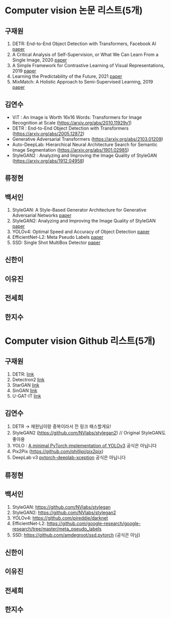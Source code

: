 # Computer vision 논문 리스트(5개)

## 구재원
1. DETR: End-to-End Object Detection with Transformers, Facebook AI [paper](https://arxiv.org/pdf/2005.12872.pdf)
2. A Critical Analysis of Self-Supervision, or What We Can Learn From a Single Image, 2020 [paper](https://arxiv.org/pdf/1904.13132.pdf)
3. A Simple Framework for Contrastive Learning of Visual Representations, 2019 [paper](https://arxiv.org/pdf/2002.05709.pdf)
4. Learning the Predictability of the Future, 2021 [paper](https://arxiv.org/pdf/2101.01600.pdf)
5. MixMatch: A Holistic Approach to Semi-Supervised Learning, 2019 [paper](https://arxiv.org/pdf/1905.02249.pdf)
 

## 김연수

- ViT : An Image is Worth 16x16 Words: Transformers for Image Recognition at Scale (https://arxiv.org/abs/2010.11929v1)
- DETR : End-to-End Object Detection with Transformers (https://arxiv.org/abs/2005.12872)
- Generative Adversarial Transformers (https://arxiv.org/abs/2103.01209)
- Auto-DeepLab: Hierarchical Neural Architecture Search for Semantic Image Segmentation (https://arxiv.org/abs/1901.02985)
- StyleGAN2 : Analyzing and Improving the Image Quality of StyleGAN (https://arxiv.org/abs/1912.04958)

## 류정현



## 백서인
1. StyleGAN: A Style-Based Generator Architecture for Generative Adversarial Networks [paper](https://arxiv.org/pdf/1812.04948v3.pdf)
2. StyleGAN2: Analyzing and Improving the Image Quality of StyleGAN [paper](https://arxiv.org/pdf/1912.04958v2.pdf)
3. YOLOv4: Optimal Speed and Accuracy of Object Detection [paper](https://arxiv.org/abs/2004.10934)
4. EfficientNet-L2: Meta Pseudo Labels [paper](https://arxiv.org/pdf/2003.10580v4.pdf)
5. SSD: Single Shot MultiBox Detector [paper](https://arxiv.org/pdf/1512.02325.pdf)


## 신한이


## 이유진



## 전세희



## 한지수


# Computer vision Github 리스트(5개)



## 구재원
1. DETR: [link](https://github.com/facebookresearch/detr)
2. Detectron2 [link](https://github.com/facebookresearch/detectron2)
3. StarGAN [link](https://github.com/yunjey/stargan)
4. SinGAN [link](https://github.com/tamarott/SinGAN)
5. U-GAT-IT [link](https://github.com/znxlwm/UGATIT-pytorch)


## 김연수
1. DETR -> 재원님이랑 중복이라서 전 링크 패스할게요!
2. StyleGAN2 (https://github.com/NVlabs/stylegan2) // Original StyleGAN도 좋아용
3. YOLO : [A minimal PyTorch implementation of YOLOv3](https://github.com/eriklindernoren/PyTorch-YOLOv3) 공식은 아닙니다
4. Pix2Pix (https://github.com/phillipi/pix2pix)
5. DeepLab v3 [pytorch-deeplab-xception](https://github.com/jfzhang95/pytorch-deeplab-xception) 공식은 아닙니다


## 류정현



## 백서인
1. StyleGAN: https://github.com/NVlabs/stylegan
2. StyleGAN2: https://github.com/NVlabs/stylegan2
3. YOLOv4: https://github.com/pjreddie/darknet
4. EfficientNet-L2: https://github.com/google-research/google-research/tree/master/meta_pseudo_labels
5. SSD: https://github.com/amdegroot/ssd.pytorch (공식은 아님)


## 신한이


## 이유진



## 전세희



## 한지수

